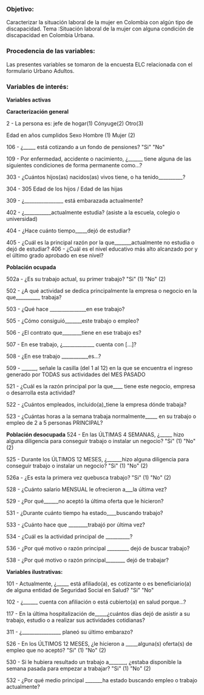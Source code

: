 ### Objetivo:  
Caracterizar la situación laboral de la mujer en Colombia con algún tipo de discapacidad. 
Tema :Situación laboral de la mujer con alguna condición de discapacidad en Colombia Urbana.

### Procedencia de las variables:
Las presentes variables se tomaron de la encuesta ELC relacionada con el formulario Urbano Adultos.

### Variables de interés:

**Variables activas**

**Caracterización general**


2 - La persona es:
jefe de hogar(1)
Cónyuge(2)
Otro(3)

Edad en años cumplidos
Sexo
Hombre (1)
Mujer (2)

106 - ¿_____ está cotizando a un fondo de pensiones?
"Si"
"No"

109 - Por enfermedad, accidente o nacimiento, ¿______ tiene alguna de las siguientes condiciones de forma permanente como...?

303 - ¿Cuántos hijos(as) nacidos(as) vivos tiene, o ha tenido__________?

304 - 305 Edad de los hijos / Edad de las hijas

309 - ¿________________ está embarazada actualmente?

402 - ¿___________actualmente estudia? (asiste a la escuela, colegio o universidad)

404 - ¿Hace cuánto tiempo_____dejó de estudiar?

405 - ¿Cuál es la principal razón por la que_______actualmente no estudia o dejó de estudiar?
406 - ¿Cuál es el nivel educativo más alto alcanzado por      y el último grado aprobado en ese nivel?   

**Población ocupada**

502a - ¿Es su trabajo actual, su primer trabajo?
"Si" (1)
"No" (2)

502 - ¿A qué actividad se dedica principalmente la empresa o negocio en la que__________ trabaja?

503 - ¿Qué hace _______________en ese trabajo?

505 - ¿Cómo consiguió_______este trabajo o empleo?

506 - ¿El contrato que________tiene en ese trabajo es?

507 - En ese trabajo, ¿_____________ cuenta con [...]?

508 - ¿En ese trabajo ___________es...?

509 - ______, señale la casilla (del 1 al 12) en la que se encuentra el ingreso generado por TODAS sus actividades del MES PASADO

521 - ¿Cuál es la razón principal por la que____ tiene este negocio, empresa o desarrolla esta actividad?

522 - ¿Cuántos empleados, incluido(a)_tiene la empresa dónde trabaja?

523 - ¿Cuántas horas a la semana trabaja normalmente_____ en su trabajo o empleo de 2 a 5 personas PRINCIPAL?

**Población desocupada**
524 - En las ÚLTIMAS 4 SEMANAS, ¿_____ hizo alguna diligencia para conseguir trabajo o instalar un negocio?
"Si" (1)
"No" (2)

525 - Durante los ÚLTIMOS 12 MESES, ¿______hizo alguna diligencia para conseguir trabajo o instalar un negocio?
"Si" (1)
"No" (2)

526a - ¿Es esta la primera vez quebusca trabajo? 
"Si" (1)
"No" (2)

528 - ¿Cuánto salario MENSUAL le ofrecieron a___la última vez?

529 - ¿Por qué______no aceptó la última oferta que le hicieron?

531 - ¿Durante cuánto tiempo ha estado____buscando trabajo?

533 - ¿Cuánto hace que ________trabajó por última vez?

534 - ¿Cuál es la actividad principal de __________?

536 - ¿Por qué motivo o razón principal _________ dejó de buscar trabajo?

538 - ¿Por qué motivo o razón principal________ dejó de trabajar?


**Variables ilustrativas:**

101 - Actualmente, ¿_____ está afiliado(a), es cotizante o es beneficiario(a) de alguna entidad de Seguridad Social en Salud?
"Si"
"No"

102 - ¿______ cuenta con afiliación o está cubierto(a) en salud porque...?

117 - En la última hospitalización de_____¿cuántos días dejó de asistir a su trabajo, estudio o a realizar sus actividades cotidianas?

311 - ¿________________ planeó su último embarazo?

526 - En los ÚLTIMOS 12 MESES, ¿le hicieron a _____alguna(s) oferta(s) de empleo que no aceptó?
"Si" (1)
"No" (2)

530 - Si le hubiera resultado un trabajo a_______, ¿estaba disponible la semana pasada para empezar a trabajar?
"Si" (1)
"No" (2)

532 - ¿Por qué medio principal _______ha estado buscando empleo o trabajo actualmente?
